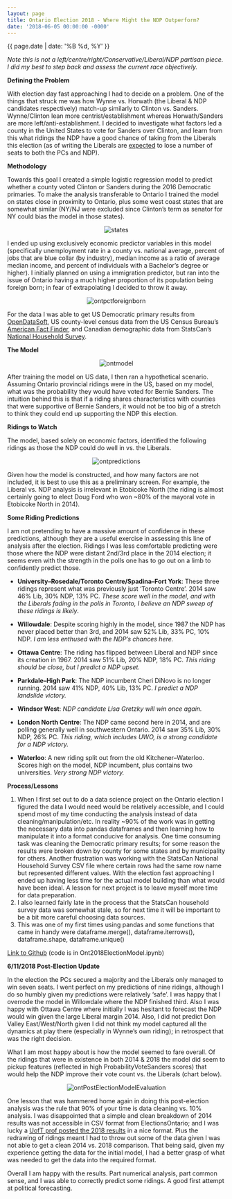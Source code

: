 ```yaml
---
layout: page
title: Ontario Election 2018 - Where Might the NDP Outperform?
date: '2018-06-05 00:00:00 -0000'
---
```


{{ page.date | date: '%B %d, %Y' }}

*Note this is not a left/centre/right/Conservative/Liberal/NDP partisan piece. I did my best to step back and assess the current race objectively.*

**Defining the Problem**

With election day fast approaching I had to decide on a problem. One of the things that struck me was how Wynne vs. Horwath (the Liberal & NDP candidates respectively) match-up similarly to Clinton vs. Sanders. Wynne/Clinton lean more centrist/establishment whereas Horwath/Sanders are more left/anti-establishment. I decided to investigate what factors led a county in the United States to vote for Sanders over Clinton, and learn from this what ridings the NDP have a good chance of taking from the Liberals this election (as of writing the Liberals are <a href="https://newsinteractives.cbc.ca/onvotes/poll-tracker/">expected</a> to lose a number of seats to both the PCs and NDP).

**Methodology**

Towards this goal I created a simple logistic regression model to predict whether a county voted Clinton or Sanders during the 2016 Democratic primaries. To make the analysis transferable to Ontario I trained the model on states close in proximity to Ontario, plus some west coast states that are somewhat similar (NY/NJ were excluded since Clinton’s term as senator for NY could bias the model in those states).

<p style="text-align:center;"><img src="/assets/ont.png" alt="states"></p>

I ended up using exclusively economic predictor variables in this model (specifically unemployment rate in a county vs. national average, percent of jobs that are blue collar (by industry), median income as a ratio of average median income, and percent of individuals with a Bachelor’s degree or higher). I initially planned on using a immigration predictor, but ran into the issue of Ontario having a much higher proportion of its population being foreign born; in fear of extrapolating I decided to throw it away.

<p style="text-align:center;"><img src="/assets/ontpctforeignborn.png" alt="ontpctforeignborn"></p>

For the data I was able to get US Democratic primary results from <a href="https://data.opendatasoft.com/explore/dataset/usa-2016-presidential-election-by-county@public/">OpenDataSoft</a>, US county-level census data from the US Census Bureau’s <a href="https://factfinder.census.gov/faces/nav/jsf/pages/index.xhtml">American Fact Finder</a>, and Canadian demographic data from StatsCan’s <a href="https://www12.statcan.gc.ca/census-recensement/index-eng.cfm">National Household Survey</a>.

**The Model**

<p style="text-align:center;"><img src="/assets/ontmodel.png" alt="ontmodel"></p>

After training the model on US data, I then ran a hypothetical scenario. Assuming Ontario provincial ridings were in the US, based on my model, what was the probability they would have voted for Bernie Sanders. The intuition behind this is that if a riding shares characteristics with counties that were supportive of Bernie Sanders, it would not be too big of a stretch to think they could end up supporting the NDP this election.

**Ridings to Watch**

The model, based solely on economic factors, identified the following ridings as those the NDP could do well in vs. the Liberals.

<p style="text-align:center;"><img src="/assets/ontpredictions.png" alt="ontpredictions"></p>

Given how the model is constructed, and how many factors are not included, it is best to use this as a preliminary screen. For example, the Liberal vs. NDP analysis is irrelevant in Etobicoke North (the riding is almost certainly going to elect Doug Ford who won ~80% of the mayoral vote in Etobicoke North in 2014).

**Some Riding Predictions**

I am not pretending to have a massive amount of confidence in these predictions, although they are a useful exercise in assessing this line of analysis after the election. Ridings I was less comfortable predicting were those where the NDP were distant 2nd/3rd place in the 2014 election; it seems even with the strength in the polls one has to go out on a limb to confidently predict those.

- **University–Rosedale/Toronto Centre/Spadina–Fort York**: These three ridings represent what was previously just ‘Toronto Centre’. 2014 saw 46% Lib, 30% NDP, 13% PC. *These score well in the model, and with the Liberals fading in the polls in Toronto, I believe an NDP sweep of these ridings is likely*.

- **Willowdale**: Despite scoring highly in the model, since 1987 the NDP has never placed better than 3rd, and 2014 saw 52% Lib, 33% PC, 10% NDP. *I am less enthused with the NDP’s chances here.*

- **Ottawa Centre**: The riding has flipped between Liberal and NDP since its creation in 1967. 2014 saw 51% Lib, 20% NDP, 18% PC. *This riding should be close, but I predict a NDP upset.*

- **Parkdale–High Park**: The NDP incumbent Cheri DiNovo is no longer running. 2014 saw 41% NDP, 40% Lib, 13% PC. *I predict a NDP landslide victory.*

- **Windsor West**: *NDP candidate Lisa Gretzky will win once again.*

- **London North Centre**: The NDP came second here in 2014, and are polling generally well in southwestern Ontario. 2014 saw 35% Lib, 30% NDP, 26% PC. *This riding, which includes UWO, is a strong candidate for a NDP victory.*

- **Waterloo**: A new riding split out from the old Kitchener–Waterloo. Scores high on the model, NDP incumbent, plus contains two universities. *Very strong NDP victory.*

**Process/Lessons**

1. When I first set out to do a data science project on the Ontario election I figured the data I would need would be relatively accessible, and I could spend most of my time conducting the analysis instead of data cleaning/manipulation/etc. In reality ~90% of the work was in getting the necessary data into pandas dataframes and then learning how to manipulate it into a format conducive for analysis. One time consuming task was cleaning the Democratic primary results; for some reason the results were broken down by county for some states and by municipality for others. Another frustration was working with the StatsCan National Household Survey CSV file where certain rows had the same row name but represented different values. With the election fast approaching I ended up having less time for the actual model building than what would have been ideal. A lesson for next project is to leave myself more time for data preparation.
2. I also learned fairly late in the process that the StatsCan household survey data was somewhat stale, so for next time it will be important to be a bit more careful choosing data sources.
3. This was one of my first times using pandas and some functions that came in handy were dataframe.merge(), dataframe.iterrows(), dataframe.shape, dataframe.unique()

<a href="https://github.com/daveveitch/Projects/tree/master/OntElection2018">Link to Github</a> (code is in Ont2018ElectionModel.ipynb)

**6/11/2018 Post-Election Update**

In the election the PCs secured a majority and the Liberals only managed to win seven seats. I went perfect on my predictions of nine ridings, although I do so humbly given my predictions were relatively ‘safe’. I was happy that I overrode the model in Willowdale where the NDP finished third. Also I was happy with Ottawa Centre where initially I was hesitant to forecast the NDP would win given the large Liberal margin 2014. Also, I did not predict Don Valley East/West/North given I did not think my model captured all the dynamics at play there (especially in Wynne’s own riding); in retrospect that was the right decision.

What I am most happy about is how the model seemed to fare overall. Of the ridings that were in existence in both 2014 & 2018 the model did seem to pickup features (reflected in high ProbabilityVoteSanders scores) that would help the NDP improve their vote count vs. the Liberals (chart below).

<p style="text-align:center;"><img src="/assets/ontPostElectionModelEvaluation.png" alt="ontPostElectionModelEvaluation"></p>

One lesson that was hammered home again in doing this post-election analysis was the rule that 90% of your time is data cleaning vs. 10% analysis. I was disappointed that a simple and clean breakdown of 2014 results was not accessible in CSV format from ElectionsOntario; and I was lucky a <a href="http://probability.ca/ontario2018/ontario2018results">UofT prof posted the 2018 results</a> in a nice format. Plus the redrawing of ridings meant I had to throw out some of the data given I was not able to get a clean 2014 vs. 2018 comparison. That being said, given my experience getting the data for the initial model, I had a better grasp of what was needed to get the data into the required format.

Overall I am happy with the results. Part numerical analysis, part common sense, and I was able to correctly predict some ridings. A good first attempt at political forecasting.


